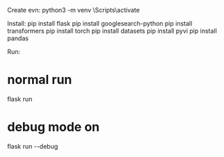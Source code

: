 Create evn:
python3 -m venv <myenvname>
<myenvname>\Scripts\activate 

Install:
pip install flask
pip install googlesearch-python
pip install transformers
pip install torch
pip install datasets
pip install pyvi
pip install pandas

Run:
# normal run
flask run
# debug mode on
flask run --debug